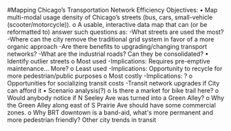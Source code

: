 #Mapping Chicago’s Transportation Network Efficiency
Objectives:
•	Map multi-modal usage density of Chicago’s streets (bus, cars, small-vehicle (scooter/motorcycle)).
  o	A usable, interactive data map that can (or be reformatted to) answer such questions as:
    -What streets are used the most?
    -Where can the city remove the traditional grid system in favor of a more organic approach
    -Are there benefits to upgrading/changing transport networks?
    -What are the industrial roads? Can they be consolidated?
•	Identify outlier streets
  o	Most used
    -Implications: Requires pre-emptive maintenance… More?
  o	Least used
    -Implications: Opportunity to recycle for more pedestrian/public purposes
  o	Most costly
    -Implications: ?
  o	Opportunities for socializing transit costs
    -Transit network upgrades if City can afford it
• Scenario analysis(?)
  o	Is there a market for bike trail here?
  o	Would anybody notice if N Seeley Ave was turned into a Green Alley?
  o	Why the Green Alley along east of S Prairie Ave should have some commercial zones.
  o	Why BRT downtown is a band-aid, what's more permanent and more pedestrian friendly?
Other city trends in transit
